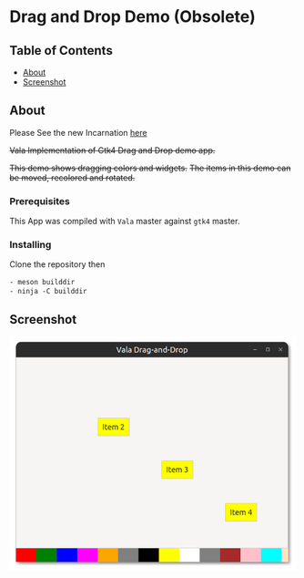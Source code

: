 # Drag and Drop Demo (Obsolete)

## Table of Contents

- [About](#about)
- [Screenshot](#screenshot)

## About <a name = "about"></a>
Please See the new Incarnation [here](https://github.com/aeldemery/gtk4_dnd)

~~Vala Implementation of Gtk4 Drag and Drop demo app.~~

~~This demo shows dragging colors and widgets.~~
~~The items in this demo can be moved, recolored and rotated.~~

### Prerequisites

This App was compiled with `Vala` master against `gtk4` master.


### Installing

Clone the repository then

```
- meson builddir
- ninja -C builddir
```

## Screenshot <a name = "screenshot"></a>

![Screenshot](https://github.com/aeldemery/gtk4_dragndrop/blob/master/Screenshot%201.png)